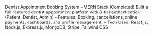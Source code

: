 Dentist Appointment Booking System – MERN Stack (Completed) Built a full-featured dentist appointment platform with 3-tier authentication (Patient, Dentist, Admin) – Features: Booking, cancellations, online payments, dashboards, and profile management. – Tech Used: React.js, Node.js, Express.js, MongoDB, Stripe, Tailwind CSS

